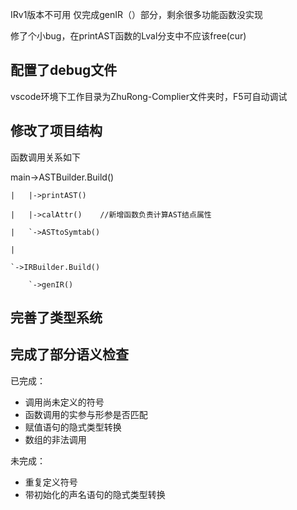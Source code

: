 IRv1版本不可用
仅完成genIR（）部分，剩余很多功能函数没实现

修了个小bug，在printAST函数的Lval分支中不应该free(cur)

## 配置了debug文件

vscode环境下工作目录为ZhuRong-Complier文件夹时，F5可自动调试

## 修改了项目结构

函数调用关系如下

main->ASTBuilder.Build()

    |   |->printAST()

    |   |->calAttr()    //新增函数负责计算AST结点属性

    |   `->ASTtoSymtab()

    |

    `->IRBuilder.Build()

        `->genIR()


## 完善了类型系统

## 完成了部分语义检查
已完成：

+ 调用尚未定义的符号
+ 函数调用的实参与形参是否匹配
+ 赋值语句的隐式类型转换
+ 数组的非法调用

未完成：
+ 重复定义符号
+ 带初始化的声名语句的隐式类型转换